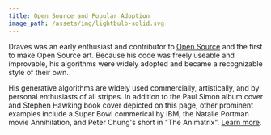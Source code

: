 ```yaml
---
title: Open Source and Popular Adoption
image_path: /assets/img/lightbulb-solid.svg
---
```

<p>
  Draves was an early enthusiast and contributor to <a
  href="https://opensource.org/">Open Source</a> and the first to make
  Open Source art. Because his code was freely useable and improvable,
  his algorithms were widely adopted and became a recognizable style
  of their own.
</p>
<p>
  His generative algorithms are widely used commercially,
  artistically, and by personal enthusiasts of all stripes. In
  addition to the Paul Simon album cover and Stephen Hawking book
  cover depicted on this page, other prominent examples include a
  Super Bowl commerical by IBM, the Natalie Portman movie Annihilation, and Peter
  Chung's short in "The Animatrix". <a
  href="https://scottdraves.com/opensource">Learn more</a>.
</p>
